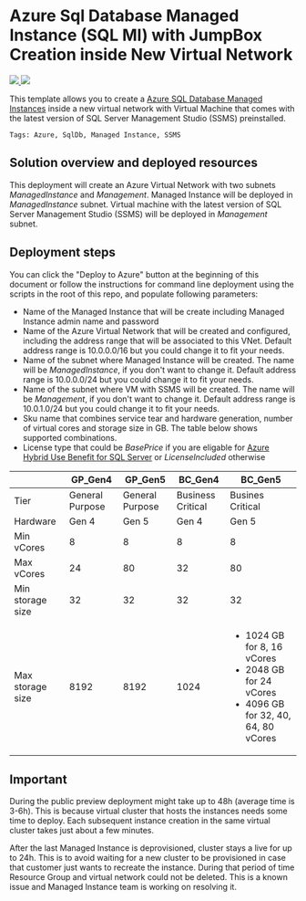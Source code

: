 # Azure Sql Database Managed Instance (SQL MI) with JumpBox Creation inside New Virtual Network
<a href="https://portal.azure.com/#create/Microsoft.Template/uri/https%3A%2F%2Fraw.githubusercontent.com%2FAzure%2Fazure-quickstart-templates%2Fmaster%2F201-sqlmi-new-vnet-w-jumpbox%2Fazuredeploy.json" target="_blank">
    <img src="http://azuredeploy.net/deploybutton.png"/>
</a>
<a href="http://armviz.io/#/?load=https%3A%2F%2Fraw.githubusercontent.com%2FAzure%2Fazure-quickstart-templates%2Fmaster%2F201-sqlmi-new-vnet-w-jumpbox%2Fazuredeploy.json" target="_blank">
    <img src="http://armviz.io/visualizebutton.png"/>
</a>

This template allows you to create a [Azure SQL Database Managed Instances](https://docs.microsoft.com/en-us/azure/sql-database/sql-database-managed-instance) inside a new virtual network with Virtual Machine that comes with the latest version of SQL Server Management Studio (SSMS) preinstalled.

`Tags: Azure, SqlDb, Managed Instance, SSMS`

## Solution overview and deployed resources

This deployment will create an Azure Virtual Network with two subnets _ManagedInstance_ and _Management_. Managed Instance will be deployed in _ManagedInstance_ subnet. Virtual machine with the latest version of SQL Server Management Studio (SSMS) will be deployed in _Management_ subnet.

## Deployment steps

You can click the "Deploy to Azure" button at the beginning of this document or follow the instructions for command line deployment using the scripts in the root of this repo, and populate following parameters:
 - Name of the Managed Instance that will be create including Managed Instance admin name and password
 - Name of the Azure Virtual Network that will be created and configured, including the address range that will be associated to this VNet. Default address range is 10.0.0.0/16 but you could change it to fit your needs.
 - Name of the subnet where Managed Instance will be created. The name will be _ManagedInstance_, if you don't want to change it. Default address range is 10.0.0.0/24 but you could change it to fit your needs.
 - Name of the subnet where VM with SSMS will be created. The name will be _Management_, if you don't want to change it. Default address range is 10.0.1.0/24 but you could change it to fit your needs.
 - Sku name that combines service tear and hardware generation, number of virtual cores and storage size in GB. The table below shows supported combinations.
 - License type that could be _BasePrice_ if you are eligable for [Azure Hybrid Use Benefit for SQL Server](https://azure.microsoft.com/en-us/pricing/hybrid-benefit/) or _LicenseIncluded_ otherwise

||GP_Gen4|GP_Gen5|BC_Gen4|BC_Gen5|
|----|------|-----|------|-----|
|Tier|General Purpose|General Purpose|Business Critical|Busines Critical|
|Hardware|Gen 4|Gen 5|Gen 4|Gen 5|
|Min vCores|8|8|8|8|
|Max vCores|24|80|32|80|
|Min storage size|32|32|32|32|
|Max storage size|8192|8192|1024|<ul><li>1024 GB for 8, 16 vCores</li><li>2048 GB for 24 vCores</li><li>4096 GB for 32, 40, 64, 80 vCores</ul>|


## Important

During the public preview deployment might take up to 48h (average time is 3-6h). This is because virtual cluster that hosts the instances needs some time to deploy. Each subsequent instance creation in the same virtual cluster takes just about a few minutes.

After the last Managed Instance is deprovisioned, cluster stays a live for up to 24h. This is to avoid waiting for a new cluster to be provisioned in case that customer just wants to recreate the instance. During that period of time Resource Group and virtual network could not be deleted. This is a known issue and Managed Instance team is working on resolving it.


